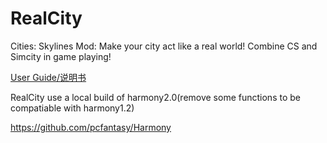 ﻿# RealCity
Cities: Skylines Mod: Make your city act like a real world! Combine CS and Simcity in game playing!

[User Guide/说明书](https://github.com/pcfantasy/RealCity/wiki) <br>

RealCity use a local build of harmony2.0(remove some functions to be compatiable with harmony1.2)<br>

https://github.com/pcfantasy/Harmony
